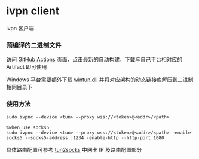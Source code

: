 # ivpn client

ivpn 客户端

### 预编译的二进制文件

访问 [GitHub Actions](https://git.ana/dorbmon/ivpn-gui/actions/workflows/build-branch-master.yaml) 页面，点击最新的自动构建，下载与自己平台相对应的 Artifact 即可使用

Windows 平台需要额外下载 [wintun.dll](https://www.wintun.net/) 并将对应架构的动态链接库解压到二进制相同目录下

### 使用方法

```shell
sudo ivpnc --device <tun> --proxy wss://<token>@<addr>/<path>

%when use socks5
sudo ivpnc --device <tun> --proxy wss://<token>@<addr>/<path> -enable-socks5 --socks5-address :1234 -enable-http --http-port 1080
```

具体路由配置可参考 [tun2socks](https://github.com/xjasonlyu/tun2socks/wiki/Examples) 中网卡 IP 及路由配置部分




